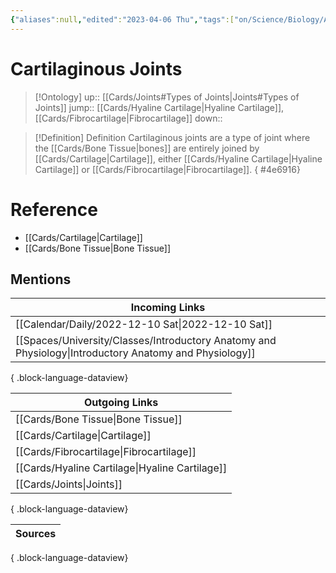 ```yaml
---
{"aliases":null,"edited":"2023-04-06 Thu","tags":["on/Science/Biology/Anatomy"],"date created":"2022-12-10 Sat","dg-publish":true,"permalink":"/cards/cartilaginous-joints/","dgPassFrontmatter":true}
---
```


# Cartilaginous Joints

> [!Ontology]
> up:: [[Cards/Joints#Types of Joints\|Joints#Types of Joints]]
> jump:: [[Cards/Hyaline Cartilage\|Hyaline Cartilage]], [[Cards/Fibrocartilage\|Fibrocartilage]]
> down:: 

> [!Definition] Definition
> Cartilaginous joints are a type of joint where the [[Cards/Bone Tissue\|bones]] are entirely joined by [[Cards/Cartilage\|Cartilage]], either [[Cards/Hyaline Cartilage\|Hyaline Cartilage]] or [[Cards/Fibrocartilage\|Fibrocartilage]].
{ #4e6916}


# Reference

- [[Cards/Cartilage\|Cartilage]]
- [[Cards/Bone Tissue\|Bone Tissue]]

## Mentions

| Incoming Links                                                                                            |
| --------------------------------------------------------------------------------------------------------- |
| [[Calendar/Daily/2022-12-10 Sat\|2022-12-10 Sat]]                                                      |
| [[Spaces/University/Classes/Introductory Anatomy and Physiology\|Introductory Anatomy and Physiology]] |

{ .block-language-dataview}

| Outgoing Links                                    |
| ------------------------------------------------- |
| [[Cards/Bone Tissue\|Bone Tissue]]             |
| [[Cards/Cartilage\|Cartilage]]                 |
| [[Cards/Fibrocartilage\|Fibrocartilage]]       |
| [[Cards/Hyaline Cartilage\|Hyaline Cartilage]] |
| [[Cards/Joints\|Joints]]                       |

{ .block-language-dataview}

| Sources |
| ------- |

{ .block-language-dataview}